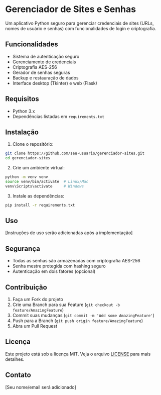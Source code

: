 # Gerenciador de Sites e Senhas

Um aplicativo Python seguro para gerenciar credenciais de sites (URLs, nomes de usuário e senhas) com funcionalidades de login e criptografia.

## Funcionalidades

- Sistema de autenticação seguro
- Gerenciamento de credenciais
- Criptografia AES-256
- Gerador de senhas seguras
- Backup e restauração de dados
- Interface desktop (Tkinter) e web (Flask)

## Requisitos

- Python 3.x
- Dependências listadas em `requirements.txt`

## Instalação

1. Clone o repositório:
```bash
git clone https://github.com/seu-usuario/gerenciador-sites.git
cd gerenciador-sites
```

2. Crie um ambiente virtual:
```bash
python -m venv venv
source venv/bin/activate  # Linux/Mac
venv\Scripts\activate     # Windows
```

3. Instale as dependências:
```bash
pip install -r requirements.txt
```

## Uso

[Instruções de uso serão adicionadas após a implementação]

## Segurança

- Todas as senhas são armazenadas com criptografia AES-256
- Senha mestre protegida com hashing seguro
- Autenticação em dois fatores (opcional)

## Contribuição

1. Faça um Fork do projeto
2. Crie uma Branch para sua Feature (`git checkout -b feature/AmazingFeature`)
3. Commit suas mudanças (`git commit -m 'Add some AmazingFeature'`)
4. Push para a Branch (`git push origin feature/AmazingFeature`)
5. Abra um Pull Request

## Licença

Este projeto está sob a licença MIT. Veja o arquivo [LICENSE](LICENSE) para mais detalhes.

## Contato

[Seu nome/email será adicionado] 